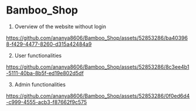 # Bamboo_Shop
1. Overview of the website without login
   
https://github.com/ananya8606/Bamboo_Shop/assets/52853286/ba403968-f429-4477-8260-d315a42484a9

2. User functionalities

https://github.com/ananya8606/Bamboo_Shop/assets/52853286/8c3ee4b1-5111-40ba-8b5f-ed19e802d5df

3. Admin functionalities
   
https://github.com/ananya8606/Bamboo_Shop/assets/52853286/0f0ed6d4-c999-4555-acb3-f87662f9c575







